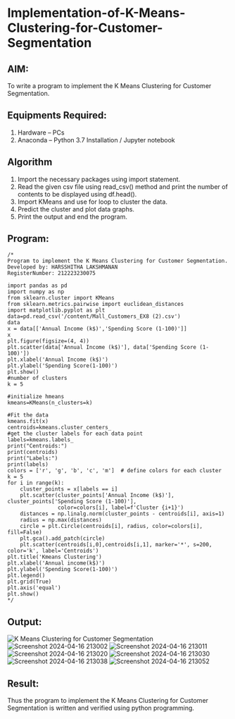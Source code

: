 # Implementation-of-K-Means-Clustering-for-Customer-Segmentation

## AIM:
To write a program to implement the K Means Clustering for Customer Segmentation.

## Equipments Required:
1. Hardware – PCs
2. Anaconda – Python 3.7 Installation / Jupyter notebook

## Algorithm
1. Import the necessary packages using import statement.
2. Read the given csv file using read_csv() method and print the number of contents to be displayed using df.head().
3. Import KMeans and use for loop to cluster the data.
4. Predict the cluster and plot data graphs.
5. Print the output and end the program.

## Program:
```
/*
Program to implement the K Means Clustering for Customer Segmentation.
Developed by: HARSSHITHA LAKSHMANAN
RegisterNumber: 212223230075

import pandas as pd
import numpy as np
from sklearn.cluster import KMeans
from sklearn.metrics.pairwise import euclidean_distances
import matplotlib.pyplot as plt
data=pd.read_csv('/content/Mall_Customers_EX8 (2).csv')
data
x = data[['Annual Income (k$)','Spending Score (1-100)']]
x
plt.figure(figsize=(4, 4))
plt.scatter(data['Annual Income (k$)'], data['Spending Score (1-100)'])
plt.xlabel('Annual Income (k$)')
plt.ylabel('Spending Score(1-100)')
plt.show()
#number of clusters
k = 5

#initialize hmeans
kmeans=KMeans(n_clusters=k)

#Fit the data
kmeans.fit(x)
centroids=kmeans.cluster_centers_
#get the cluster labels for each data point
labels=kmeans.labels_
print("Centroids:")
print(centroids)
print("Labels:")
print(labels)
colors = ['r', 'g', 'b', 'c', 'm']  # define colors for each cluster
k = 5
for i in range(k):
    cluster_points = x[labels == i]
    plt.scatter(cluster_points['Annual Income (k$)'], cluster_points['Spending Score (1-100)'],
                color=colors[i], label=f'Cluster {i+1}')
    distances = np.linalg.norm(cluster_points - centroids[i], axis=1)
    radius = np.max(distances)
    circle = plt.Circle(centroids[i], radius, color=colors[i], fill=False)
    plt.gca().add_patch(circle)
    plt.scatter(centroids[i,0],centroids[i,1], marker='*', s=200, color='k', label='Centroids')
plt.title('Kmeans Clustering')
plt.xlabel('Annual income(k$)')
plt.ylabel('Spending Score(1-100)')
plt.legend()
plt.grid(True)
plt.axis('equal')
plt.show() 
*/
```

## Output:
![K Means Clustering for Customer Segmentation](sam.png)
![Screenshot 2024-04-16 213002](https://github.com/harshulaxman/Implementation-of-K-Means-Clustering-for-Customer-Segmentation/assets/145686689/d95ade30-b20b-49ae-8c00-ab4f54a55c48)
![Screenshot 2024-04-16 213011](https://github.com/harshulaxman/Implementation-of-K-Means-Clustering-for-Customer-Segmentation/assets/145686689/616f0b20-2beb-4dac-92aa-9a523ff30754)
![Screenshot 2024-04-16 213020](https://github.com/harshulaxman/Implementation-of-K-Means-Clustering-for-Customer-Segmentation/assets/145686689/8e6add25-ba85-440f-a6c8-4351791a0ba5)
![Screenshot 2024-04-16 213030](https://github.com/harshulaxman/Implementation-of-K-Means-Clustering-for-Customer-Segmentation/assets/145686689/ccbadcfc-fadc-4519-bd35-34ad8571343b)
![Screenshot 2024-04-16 213038](https://github.com/harshulaxman/Implementation-of-K-Means-Clustering-for-Customer-Segmentation/assets/145686689/e6d45f74-4fda-40cf-a045-fbbd91e13b8c)
![Screenshot 2024-04-16 213052](https://github.com/harshulaxman/Implementation-of-K-Means-Clustering-for-Customer-Segmentation/assets/145686689/b260a652-9447-42b0-8500-1054e0ef0155)



## Result:
Thus the program to implement the K Means Clustering for Customer Segmentation is written and verified using python programming.

